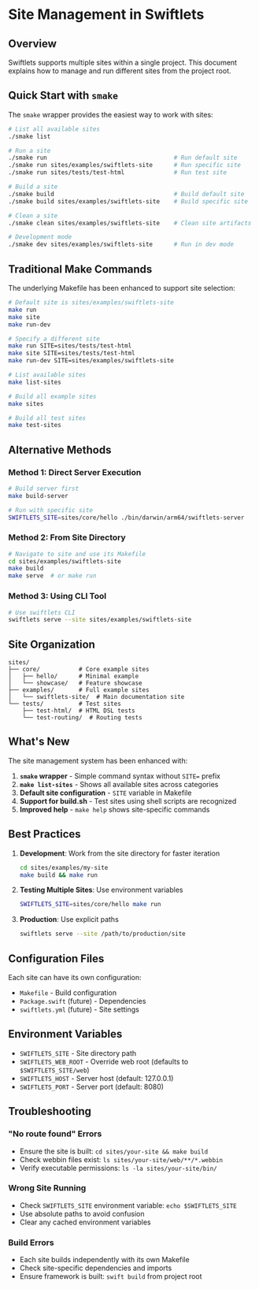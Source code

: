 # Site Management in Swiftlets

## Overview

Swiftlets supports multiple sites within a single project. This document explains how to manage and run different sites from the project root.

## Quick Start with `smake`

The `smake` wrapper provides the easiest way to work with sites:

```bash
# List all available sites
./smake list

# Run a site
./smake run                                    # Run default site
./smake run sites/examples/swiftlets-site      # Run specific site
./smake run sites/tests/test-html              # Run test site

# Build a site
./smake build                                  # Build default site
./smake build sites/examples/swiftlets-site    # Build specific site

# Clean a site
./smake clean sites/examples/swiftlets-site    # Clean site artifacts

# Development mode
./smake dev sites/examples/swiftlets-site      # Run in dev mode
```

## Traditional Make Commands

The underlying Makefile has been enhanced to support site selection:

```bash
# Default site is sites/examples/swiftlets-site
make run
make site
make run-dev

# Specify a different site
make run SITE=sites/tests/test-html
make site SITE=sites/tests/test-html
make run-dev SITE=sites/examples/swiftlets-site

# List available sites
make list-sites

# Build all example sites
make sites

# Build all test sites  
make test-sites
```

## Alternative Methods

### Method 1: Direct Server Execution
```bash
# Build server first
make build-server

# Run with specific site
SWIFTLETS_SITE=sites/core/hello ./bin/darwin/arm64/swiftlets-server
```

### Method 2: From Site Directory
```bash
# Navigate to site and use its Makefile
cd sites/examples/swiftlets-site
make build
make serve  # or make run
```

### Method 3: Using CLI Tool
```bash
# Use swiftlets CLI
swiftlets serve --site sites/examples/swiftlets-site
```

## Site Organization

```
sites/
├── core/           # Core example sites
│   ├── hello/      # Minimal example
│   └── showcase/   # Feature showcase
├── examples/       # Full example sites
│   └── swiftlets-site/  # Main documentation site
└── tests/          # Test sites
    ├── test-html/  # HTML DSL tests
    └── test-routing/  # Routing tests
```

## What's New

The site management system has been enhanced with:

1. **`smake` wrapper** - Simple command syntax without `SITE=` prefix
2. **`make list-sites`** - Shows all available sites across categories
3. **Default site configuration** - `SITE` variable in Makefile
4. **Support for build.sh** - Test sites using shell scripts are recognized
5. **Improved help** - `make help` shows site-specific commands

## Best Practices

1. **Development**: Work from the site directory for faster iteration
   ```bash
   cd sites/examples/my-site
   make build && make run
   ```

2. **Testing Multiple Sites**: Use environment variables
   ```bash
   SWIFTLETS_SITE=sites/core/hello make run
   ```

3. **Production**: Use explicit paths
   ```bash
   swiftlets serve --site /path/to/production/site
   ```

## Configuration Files

Each site can have its own configuration:
- `Makefile` - Build configuration
- `Package.swift` (future) - Dependencies
- `swiftlets.yml` (future) - Site settings

## Environment Variables

- `SWIFTLETS_SITE` - Site directory path
- `SWIFTLETS_WEB_ROOT` - Override web root (defaults to `$SWIFTLETS_SITE/web`)
- `SWIFTLETS_HOST` - Server host (default: 127.0.0.1)
- `SWIFTLETS_PORT` - Server port (default: 8080)

## Troubleshooting

### "No route found" Errors
- Ensure the site is built: `cd sites/your-site && make build`
- Check webbin files exist: `ls sites/your-site/web/**/*.webbin`
- Verify executable permissions: `ls -la sites/your-site/bin/`

### Wrong Site Running
- Check `SWIFTLETS_SITE` environment variable: `echo $SWIFTLETS_SITE`
- Use absolute paths to avoid confusion
- Clear any cached environment variables

### Build Errors
- Each site builds independently with its own Makefile
- Check site-specific dependencies and imports
- Ensure framework is built: `swift build` from project root